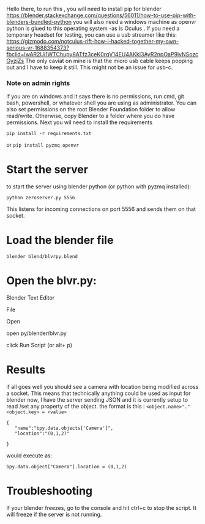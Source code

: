 Hello there, 
to run this , you will need to install pip for blender
https://blender.stackexchange.com/questions/56011/how-to-use-pip-with-blenders-bundled-python
you will also need a windows machine as openvr python is glued to this operating system -as is Oculus . 
If you need a temporary headset for testing, you can use a usb streamer like this: 
   https://gizmodo.com/notculus-rift-how-i-hacked-together-my-own-serious-vr-1688354373?fbclid=IwAR2Ui1WTChupy8ATfz3ceK0rqV14EU4AKkI3AyR2npOaP9lvNSozcGyzjZs
  The only caviat on mine is that the micro usb cable keeps popping out and I have to keep it still. This might not be an issue for usb-c.
  
### Note on admin rights
if you are on windows and it says there is no permissions, run cmd, git bash, powershell, or whatever shell you are using as administrator. You can also set permissions on the root Blender Foundation folder to allow read/write.  Otherwise, copy Blender to a folder where you do have permissions.
Next you wil need to install the requirements 
```
pip install -r requirements.txt
```

or  ```pip install pyzmq openvr  ``` 

# Start the server
to start the server using blender python (or python with pyzmq installed):

``` python zeroserver.py 5556 ```

This listens for incoming connections on port 5556 and sends them on that socket. 

# Load the blender file 

``` blender blend/blvrpy.blend ```

# Open the blvr.py:
Blender Text Editor 

File

Open 

open py/blender/blvr.py

click Run Script (or alt+ p)

# Results
if all goes well you should see a camera with location being modified across a socket.
This means that technically anything could be used as input for blender now, 
I have the server sending JSON and it is currently setup to read /set  any property of the object. 
the format is this : 
```<object.name>"."<object.key> = <value>```
```
{
   "name":"bpy.data.objects['Camera']",
   "location":"(0,1,2)" 

}
```
would execute as:

```
bpy.data.object["Camera"].location = (0,1,2)
```


# Troubleshooting 
If your blender freezes, go to the console and hit ctrl+c to stop the script. 
It will freeze if the server is not running. 
